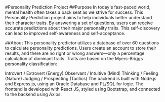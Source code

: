 #Personality Prediction Project
##Purpose
In today's fast-paced world, mental health often takes a back seat as we strive for success. This Personality Prediction project aims to help individuals better understand their character traits. By answering a set of questions, users can receive accurate predictions about their major personality traits. This self-discovery can lead to improved self-awareness and self-acceptance.

##About
This personality predictor utilizes a database of over 60 questions to calculate personality predictions. Users create an account to store their results, and there are no right or wrong answers—only a percentage calculation of dominant traits. Traits are based on the Myers–Briggs personality classification:

Introvert / Extrovert (Energy)
Observant / Intuitive (Mind)
Thinking / Feeling (Nature)
Judging / Prospecting (Tactics)
The backend is built with Node.js and Express.js, using an Oracle Database and PL/SQL for logic. The frontend is developed with React JS, styled using Bootstrap, and connected to the backend using Axios.





